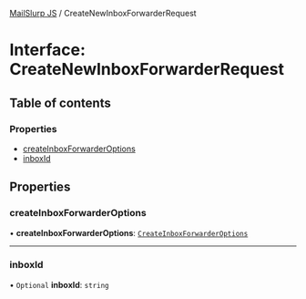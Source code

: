 [MailSlurp JS](../README.md) / CreateNewInboxForwarderRequest

# Interface: CreateNewInboxForwarderRequest

## Table of contents

### Properties

- [createInboxForwarderOptions](CreateNewInboxForwarderRequest.md#createinboxforwarderoptions)
- [inboxId](CreateNewInboxForwarderRequest.md#inboxid)

## Properties

### createInboxForwarderOptions

• **createInboxForwarderOptions**: [`CreateInboxForwarderOptions`](CreateInboxForwarderOptions.md)

___

### inboxId

• `Optional` **inboxId**: `string`
